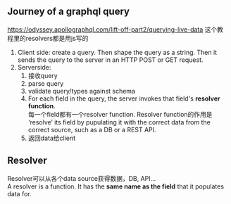 ## Journey of a graphql query
https://odyssey.apollographql.com/lift-off-part2/querying-live-data 这个教程里的resolvers都是用js写的
1. Client side: create a query. Then shape the query as a string. Then it sends the query to the server in an HTTP POST or GET request.
2. Serverside: 
    1. 接收query 
    2. parse query 
    3. validate query/types against schema 
    4. For each field in the query, the server invokes that field's **resolver function**.    
    每一个field都有一个resolver function. Resolver function的作用是 ‘resolve’ its field by pupulating it with the correct data from the correct source, such as a DB or a REST API. 
    5. 返回data给client

## Resolver
Resolver可以从各个data source获得数据，DB, API...    
A resolver is a function. It has the **same name as the field** that it populates data for.    
